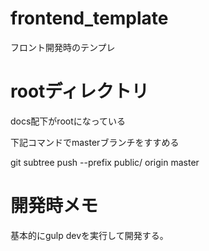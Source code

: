 # frontend_template
フロント開発時のテンプレ

# rootディレクトリ
docs配下がrootになっている

下記コマンドでmasterブランチをすすめる

git subtree push --prefix public/ origin master

# 開発時メモ
基本的にgulp devを実行して開発する。

